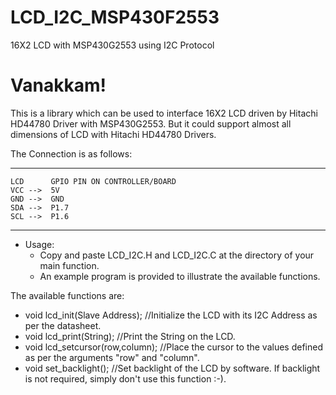 # LCD_I2C_MSP430F2553
16X2 LCD with MSP430G2553 using I2C Protocol

# Vanakkam!
This is a library which can be used to interface 16X2 LCD driven by Hitachi HD44780 Driver with MSP430G2553.
But it could support almost all dimensions of LCD with Hitachi HD44780 Drivers.
 
 The Connection is as follows:
 ***********************************
    LCD      GPIO PIN ON CONTROLLER/BOARD  
    VCC -->  5V                      
    GND -->  GND                     
    SDA -->  P1.7                    
    SCL -->  P1.6                    
 ***********************************
* Usage:
    * Copy and paste LCD_I2C.H and LCD_I2C.C at the directory of your main function.
    * An example program is provided to illustrate the available functions.

The available functions are:
* void lcd_init(Slave Address);
         //Initialize the LCD with its I2C Address as per the datasheet.
* void lcd_print(String);
        //Print the String on the LCD. 
* void lcd_setcursor(row,column);
        //Place the cursor to the values defined as per the arguments "row" and "column".
* void set_backlight();
        //Set backlight of the LCD by software. If backlight is not required, simply don't use this function :-).
